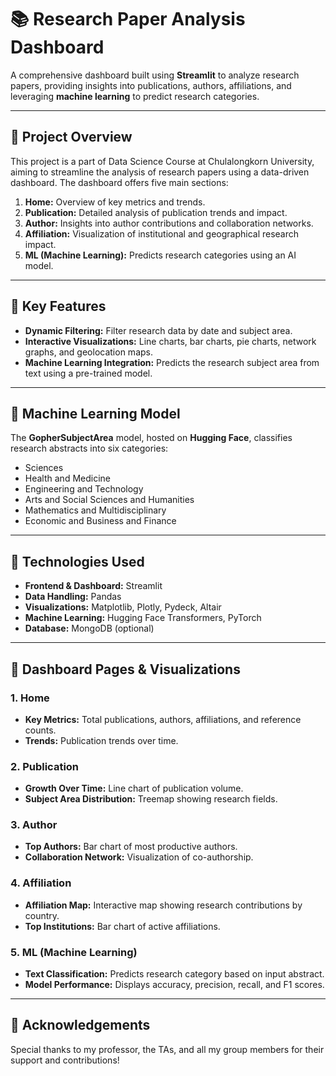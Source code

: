 # 📚 Research Paper Analysis Dashboard

A comprehensive dashboard built using **Streamlit** to analyze research papers, providing insights into publications, authors, affiliations, and leveraging **machine learning** to predict research categories.

---

## 🚀 **Project Overview**
This project is a part of Data Science Course at Chulalongkorn University, aiming to streamline the analysis of research papers using a data-driven dashboard. The dashboard offers five main sections:

1. **Home:** Overview of key metrics and trends.
2. **Publication:** Detailed analysis of publication trends and impact.
3. **Author:** Insights into author contributions and collaboration networks.
4. **Affiliation:** Visualization of institutional and geographical research impact.
5. **ML (Machine Learning):** Predicts research categories using an AI model.

---

## 🎯 **Key Features**
- **Dynamic Filtering:** Filter research data by date and subject area.
- **Interactive Visualizations:** Line charts, bar charts, pie charts, network graphs, and geolocation maps.
- **Machine Learning Integration:** Predicts the research subject area from text using a pre-trained model.

---

## 🧠 **Machine Learning Model**
The **GopherSubjectArea** model, hosted on **Hugging Face**, classifies research abstracts into six categories:
- Sciences
- Health and Medicine
- Engineering and Technology
- Arts and Social Sciences and Humanities
- Mathematics and Multidisciplinary
- Economic and Business and Finance

---

## 🧰 **Technologies Used**
- **Frontend & Dashboard:** Streamlit
- **Data Handling:** Pandas
- **Visualizations:** Matplotlib, Plotly, Pydeck, Altair
- **Machine Learning:** Hugging Face Transformers, PyTorch
- **Database:** MongoDB (optional)

---

## 🎨 **Dashboard Pages & Visualizations**
### **1. Home**
- **Key Metrics:** Total publications, authors, affiliations, and reference counts.
- **Trends:** Publication trends over time.

### **2. Publication**
- **Growth Over Time:** Line chart of publication volume.
- **Subject Area Distribution:** Treemap showing research fields.

### **3. Author**
- **Top Authors:** Bar chart of most productive authors.
- **Collaboration Network:** Visualization of co-authorship.

### **4. Affiliation**
- **Affiliation Map:** Interactive map showing research contributions by country.
- **Top Institutions:** Bar chart of active affiliations.

### **5. ML (Machine Learning)**
- **Text Classification:** Predicts research category based on input abstract.
- **Model Performance:** Displays accuracy, precision, recall, and F1 scores.

---

## 🌟 **Acknowledgements**
Special thanks to my professor, the TAs, and all my group members for their support and contributions!
